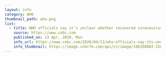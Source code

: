 ```yaml
---
layout: info
category: WHO
thumbnail_path: who.png
list:
  - title: WHO officials say it’s unclear whether recovered coronavirus patients are immune to second infection
    source: https://www.cnbc.com
    published_on: 13 Apr, 2020, Mon
    info_url: https://www.cnbc.com/2020/04/13/who-officials-say-its-unclear-whether-recovered-coronavirus-patients-are-immune-to-second-infection.html
    info_thumbnail: https://image.cnbcfm.com/api/v1/image/106358803-1580214979670gettyimages-1195327759.jpeg?v=1580215025&w=740&h=416
---
```

